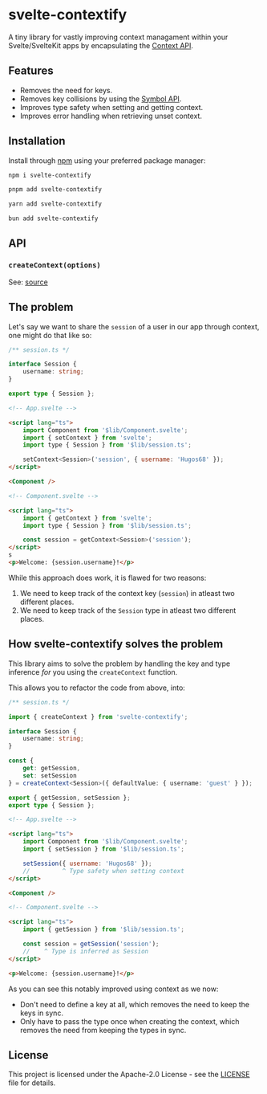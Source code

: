 # svelte-contextify

A tiny library for vastly improving context managament within your Svelte/SvelteKit apps by encapsulating the [Context API](https://svelte.dev/docs/svelte#setcontext).

## Features

- Removes the need for keys.
- Removes key collisions by using the [Symbol API](https://developer.mozilla.org/en-US/docs/Web/JavaScript/Reference/Global_Objects/Symbol).
- Improves type safety when setting and getting context.
- Improves error handling when retrieving unset context.

## Installation

Install through [npm](https://www.npmjs.com/package/svelte-contextify) using your preferred package manager:

```bash
npm i svelte-contextify
```

```bash
pnpm add svelte-contextify
```

```bash
yarn add svelte-contextify
```

```bash
bun add svelte-contextify
```

## API

### `createContext(options)`

See: [source](./src/index.ts#L75)

## The problem

Let's say we want to share the `session` of a user in our app through context, one might do that like so:

```ts
/** session.ts */

interface Session {
	username: string;
}

export type { Session };
```

```html
<!-- App.svelte -->

<script lang="ts">
	import Component from '$lib/Component.svelte';
	import { setContext } from 'svelte';
	import type { Session } from '$lib/session.ts';

	setContext<Session>('session', { username: 'Hugos68' });
</script>

<Component />
```

```html
<!-- Component.svelte -->

<script lang="ts">
	import { getContext } from 'svelte';
	import type { Session } from '$lib/session.ts';

	const session = getContext<Session>('session');
</script>
s
<p>Welcome: {session.username}!</p>
```

While this approach does work, it is flawed for two reasons:

1. We need to keep track of the context key (`session`) in atleast two different places.
2. We need to keep track of the `Session` type in atleast two different places.

## How svelte-contextify solves the problem

This library aims to solve the problem by handling the key and type inference _for_ you using the `createContext` function.

This allows you to refactor the code from above, into:

```ts
/** session.ts */

import { createContext } from 'svelte-contextify';

interface Session {
	username: string;
}

const {
	get: getSession,
	set: setSession
} = createContext<Session>({ defaultValue: { username: 'guest' } });

export { getSession, setSession };
export type { Session };
```

```html
<!-- App.svelte -->

<script lang="ts">
	import Component from '$lib/Component.svelte';
	import { setSession } from '$lib/session.ts';

	setSession({ username: 'Hugos68' });
	//         ^ Type safety when setting context
</script>

<Component />
```

```html
<!-- Component.svelte -->

<script lang="ts">
	import { getSession } from '$lib/session.ts';

	const session = getSession('session');
	//    ^ Type is inferred as Session
</script>

<p>Welcome: {session.username}!</p>
```

As you can see this notably improved using context as we now:

- Don't need to define a key at all, which removes the need to keep the keys in sync.
- Only have to pass the type once when creating the context, which removes the need from keeping the types in sync.

## License

This project is licensed under the Apache-2.0 License - see the [LICENSE](LICENSE.txt) file for details.

